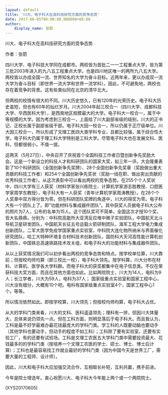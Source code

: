 ```yaml
---
layout: default
title: '川大、电子科大在高科技研究方面的竞争态势'
date: 2017-06-05T00:00:00.000000+08:00
author:
    display_name: 张箭
---
```


川大、电子科大在高科技研究方面的竞争态势

作者：张箭

四川大学、电子科技大学同在成都市。两校皆为首批二一一工程重点大学，皆为第三批2003年进入的九八五工程重点大学。也是四川地区唯一的两所九八五大学。两校皆以办成全国一流、世界知名的大学为奋斗目标。近两年来，更以办成双一流大学为奋斗目标（即世界一流大学和世界一流学科）。因此，不可避免地，两校也存在着竞争的背景。这有些类似同在北京的清华北大。

但两校的校情有很大的不同。川大历史悠久，已有120年的光荣历史。电子科大历史虽短，但也有60年的灿烂岁月。川大2004年起三校合一（四川大学、成都科技大学、华西医科大学），是西南地区规模最大的大学。电子科大一校合一，属于中等规模的大学。因为考虑到三校合一，上面给了川大副部省级的级别，川大的正书记、正校长属于副部省级干部。电子科大因一校合一，所以仍属于正厅级单位。川大因三校合一，所以形成了文理工医四大类学科专业，且都比较强，属于综合性大学。电子科大仍属于理工科大学特别是工科大学。尽管电子科大也在发展文科、医科，但都很弱小，不值一提。

这两天（5月27日），中央召开了庆祝首个全国科技工作者日暨创新争先奖励大会。这是一个新设立的科技人才和科研团队的国家大奖，拟三年一评。大会隆重表彰了10个科研团队（全国创新争先奖牌）、28个全国创新争先奖章（奖励做出重大贡献的科技工作者）和254个全国创新争先奖状（奖励一线在职、做出突出贡献的优秀科技工作者）。从这次表彰中可以看出两校的竞争态势。在255个个人奖状中，四川大学有三人获奖（材料学家张兴栋院士、计算机学家游志胜教授、口腔医学家周学东教授），电子科大有一人获奖（青年计算机学家周涛教授）。在28个个人奖章中双方得分皆为零。但在科研团队奖牌的角逐中，川大的得奖为零。电子科大有一个团队上了。即“功能材料与集成器件团队”。其中获奖人员据电子科大公布的照片为7人，公布的名单为15人。这个团队奖可不简单，全国这次才授10个奖，皆大名鼎鼎。分别为：中科院高能所大亚湾反应堆中微子实验团队，中国航天北斗导航卫星研发团队，中国航天长征五号运载火箭研制团队，海军工程大学电力集成创新团队，二军大医学免疫学国家重点实验室，中科院大连化物所纳米与界面催化研究团队，哈工大特种环境复合材料技术创新团队，国防科大天河高性能计算机创新团队，中国铁总高速铁路技术攻关组，和电子科大的功能材料与集成器件团队。

从以上获奖情况我们可以初步看出两校的竞争态势和特点。按学校单位算，川大靠前；但按校均师均算（即三校比一校），电子科大领先。按学科算，川大分布在材料、计算机、医学各大学科群。而电子科大的获奖都集中在电子信息类。不仅在荣获科技大奖方面，而且在其他方面也如此。比如两院院士，川大为14人，电科为9人；长江学者，川大为59人，电科为37人； 国家级重点实验室和国家工程中心，川大没有细分，大概有10个吧。电科有国家级重点实验室4个，国家工程中心1个。等等。

所以情况依然如此。即按学校算，川大领先；但按校均师均算，电子科大占优。

从大的学科门类来看，川大的文科、医科遥遥领先；理科有一拼，但因川大体量大，总体来说仍领先一点。但在工科方面，则明显落后于电子科大。而且我认为，工科是最不好学最难办最花钱最庞大的学科门类。学工科的人既要动脑也要动手（其他学科也要动手，但动手的程度不如工科）；工科除了要有实验室，还要有实验工厂，有的还要有试验场。工科是文理工农医五大学科门类中需要投资最大、花钱最多的的学科门类（按培养一个文理工农医的学士、硕士、博士、博士后计算）；工科也是最容易找工作就业最好的学科门类（因为中国今天是世界工厂，需要大量的工程师、设计师）。

因此，川大和电子科大应加强交流合作，互相取长补短，互利共赢，携手前进。

今年是院士增选年。衷心祝愿川大、电子科大今年能上两个或一个两院院士。

(XYS20170605)

